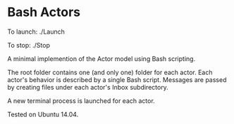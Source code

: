 Bash Actors
===========

To launch:
./Launch

To stop:
./Stop

A minimal implemention of the Actor model using Bash scripting. 

The root folder contains one (and only one) folder for each actor. Each actor's behavior is described by a single Bash script. Messages are passed by creating files under each actor's Inbox subdirectory. 

A new terminal process is launched for each actor. 

Tested on Ubuntu 14.04. 
